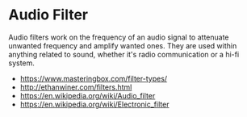 # Audio Filter

Audio filters work on the frequency of an audio signal to attenuate unwanted frequency and amplify wanted ones.
They are used within anything related to sound, whether it's radio communication or a hi-fi system.

* <https://www.masteringbox.com/filter-types/>
* <http://ethanwiner.com/filters.html>
* <https://en.wikipedia.org/wiki/Audio_filter>
* <https://en.wikipedia.org/wiki/Electronic_filter>
